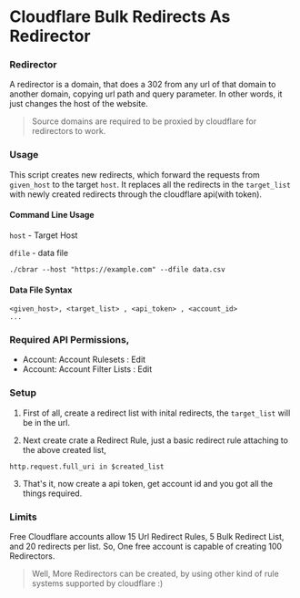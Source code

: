 # Cloudflare Bulk Redirects As Redirector

### Redirector
A redirector is a domain, that does a 302 from any url of  that domain to another domain, copying url path and query parameter. In other words, it just changes the host of the website.
> Source domains are required to be proxied by cloudflare for redirectors to work.

### Usage
This script creates new redirects, which forward the requests from `given_host` to the target `host`. It replaces all the redirects in the `target_list` with newly created redirects through the cloudflare api(with token).

#### Command Line Usage
`host` - Target Host

`dfile` - data file
```
./cbrar --host "https://example.com" --dfile data.csv
```

#### Data File Syntax
```
<given_host>, <target_list> , <api_token> , <account_id>
...
```

### Required API Permissions, 
* Account: Account Rulesets : Edit
* Account: Account Filter Lists : Edit

### Setup
1. First of all, create a redirect list with inital redirects, the `target_list` will be in the url.

2. Next create crate a Redirect Rule, just a basic redirect rule attaching to the above created list,
```
http.request.full_uri in $created_list
```

3. That's it, now create a api token, get account id and you got all the things required.

### Limits
Free Cloudflare accounts allow 15 Url Redirect Rules, 5 Bulk Redirect List, and 20 redirects per list. So, One free account is capable of creating 100 Redirectors.
> Well, More Redirectors can be created, by using other kind of rule systems supported by cloudflare :)